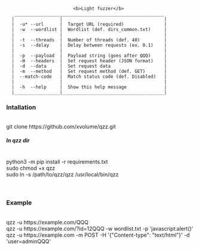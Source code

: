 
                             <b>Light fuzzer</b>
       ________________________________________________________
      |                 |                                      |
      |  -u* --url      |  Target URL (required)               |
      |  -w  --wordlist |  Wordlist (def. dirs_common.txt)     |
      |                 |                                      |
      |  -t  --threads  |  Number of threads (def. 40)         |
      |  -s  --delay    |  Delay between requests (ex. 0.1)    |
      |                 |                                      |
      |  -p  --payload  |  Payload string (goes after QQQ)     |
      |  -H  --headers  |  Set request header (JSON format)    |
      |  -d  --data     |  Set request data                    |
      |  -m  --method   |  Set request method (def. GET)       |
      |  --match-code   |  Match status code (def. Disabled)   |
      |                 |                                      |
      |  -h  --help     |  Show this help message              |
      |_________________|______________________________________|
    
    
<h3>Intallation</h3><br>
git clone https://github.com/xvolume/qzz.git<br>
<h5>In qzz dir</h5><br>
python3 -m pip install -r requirements.txt<br>
sudo chmod +x qzz<br>
sudo ln -s /path/to/qzz/qzz /usr/local/bin/qzz<br>
<br><br>
<h3>Example</h3><br>
    qzz -u https://example.com/QQQ<br>
    qzz -u https://example.com/?id=12QQQ -w wordlist.txt -p 'javascript:alert()'<br>
    qzz -u https://example.com -m POST -H '{"Content-type": "text/html"}' -d 'user=adminQQQ'<br>
